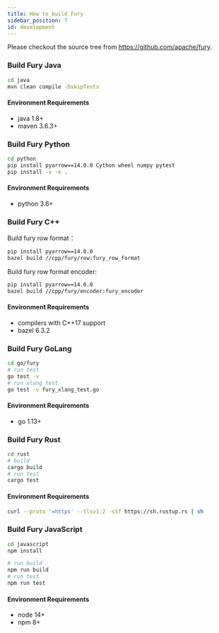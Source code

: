 ```yaml
---
title: How to build Fury
sidebar_position: 7
id: development
---
```


Please checkout the source tree from https://github.com/apache/fury.

### Build Fury Java

```bash
cd java
mvn clean compile -DskipTests
```

#### Environment Requirements

- java 1.8+
- maven 3.6.3+

### Build Fury Python

```bash
cd python
pip install pyarrow==14.0.0 Cython wheel numpy pytest
pip install -v -e .
```

#### Environment Requirements

- python 3.6+

### Build Fury C++

Build fury row format：

```bash
pip install pyarrow==14.0.0
bazel build //cpp/fury/row:fury_row_format
```

Build fury row format encoder:

```bash
pip install pyarrow==14.0.0
bazel build //cpp/fury/encoder:fury_encoder
```

#### Environment Requirements

- compilers with C++17 support
- bazel 6.3.2

### Build Fury GoLang

```bash
cd go/fury
# run test
go test -v
# run xlang test
go test -v fury_xlang_test.go
```

#### Environment Requirements

- go 1.13+

### Build Fury Rust

```bash
cd rust
# build
cargo build
# run test
cargo test
```

#### Environment Requirements

```bash
curl --proto '=https' --tlsv1.2 -sSf https://sh.rustup.rs | sh
```

### Build Fury JavaScript

```bash
cd javascript
npm install

# run build
npm run build
# run test
npm run test
```

#### Environment Requirements

- node 14+
- npm 8+
